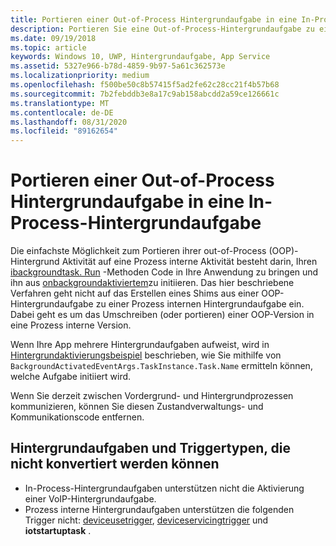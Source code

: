 ```yaml
---
title: Portieren einer Out-of-Process Hintergrundaufgabe in eine In-Process-Hintergrundaufgabe
description: Portieren Sie eine Out-of-Process-Hintergrundaufgabe zu einem Prozess internen Hintergrund Task, der in Ihrem Vordergrund-App-Prozess ausgeführt wird.
ms.date: 09/19/2018
ms.topic: article
keywords: Windows 10, UWP, Hintergrundaufgabe, App Service
ms.assetid: 5327e966-b78d-4859-9b97-5a61c362573e
ms.localizationpriority: medium
ms.openlocfilehash: f500be50c8b57415f5ad2fe62c28cc21f4b57b68
ms.sourcegitcommit: 7b2febddb3e8a17c9ab158abcdd2a59ce126661c
ms.translationtype: MT
ms.contentlocale: de-DE
ms.lasthandoff: 08/31/2020
ms.locfileid: "89162654"
---
```

# <a name="port-an-out-of-process-background-task-to-an-in-process-background-task"></a>Portieren einer Out-of-Process Hintergrundaufgabe in eine In-Process-Hintergrundaufgabe

Die einfachste Möglichkeit zum Portieren ihrer out-of-Process (OOP)-Hintergrund Aktivität auf eine Prozess interne Aktivität besteht darin, Ihren [ibackgroundtask. Run](/uwp/api/windows.applicationmodel.background.ibackgroundtask.run?f=255&MSPPError=-2147217396) -Methoden Code in Ihre Anwendung zu bringen und ihn aus [onbackgroundaktiviertem](/uwp/api/windows.ui.xaml.application.onbackgroundactivated)zu initiieren. Das hier beschriebene Verfahren geht nicht auf das Erstellen eines Shims aus einer OOP-Hintergrundaufgabe zu einer Prozess internen Hintergrundaufgabe ein. Dabei geht es um das Umschreiben (oder portieren) einer OOP-Version in eine Prozess interne Version.

Wenn Ihre App mehrere Hintergrundaufgaben aufweist, wird in [Hintergrundaktivierungsbeispiel](https://github.com/Microsoft/Windows-universal-samples/tree/dev/Samples/BackgroundActivation) beschrieben, wie Sie mithilfe von `BackgroundActivatedEventArgs.TaskInstance.Task.Name` ermitteln können, welche Aufgabe initiiert wird.

Wenn Sie derzeit zwischen Vordergrund- und Hintergrundprozessen kommunizieren, können Sie diesen Zustandverwaltungs- und Kommunikationscode entfernen.

## <a name="background-tasks-and-trigger-types-that-cannot-be-converted"></a>Hintergrundaufgaben und Triggertypen, die nicht konvertiert werden können

* In-Process-Hintergrundaufgaben unterstützen nicht die Aktivierung einer VoIP-Hintergrundaufgabe.
* Prozess interne Hintergrundaufgaben unterstützen die folgenden Trigger nicht: [deviceusetrigger](/uwp/api/windows.applicationmodel.background.deviceusetrigger?f=255&MSPPError=-2147217396), [deviceservicingtrigger](/uwp/api/windows.applicationmodel.background.deviceservicingtrigger) und **iotstartuptask** .